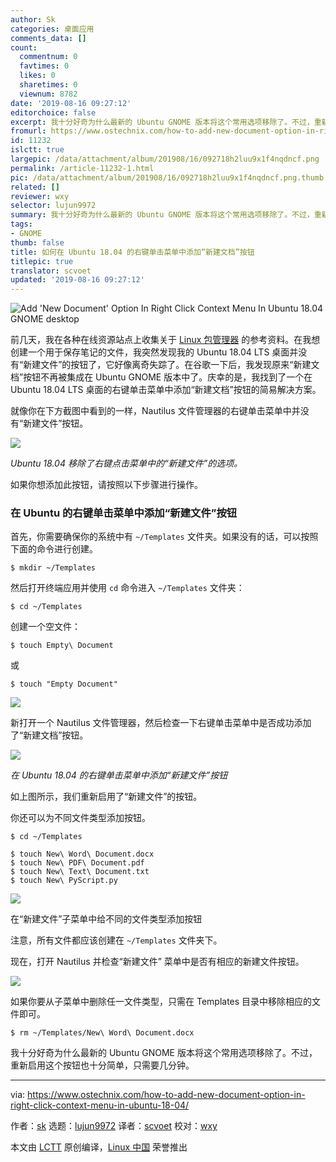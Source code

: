 ```yaml
---
author: Sk
categories: 桌面应用
comments_data: []
count:
  commentnum: 0
  favtimes: 0
  likes: 0
  sharetimes: 0
  viewnum: 8782
date: '2019-08-16 09:27:12'
editorchoice: false
excerpt: 我十分好奇为什么最新的 Ubuntu GNOME 版本将这个常用选项移除了。不过，重新启用这个按钮也十分简单，只需要几分钟。
fromurl: https://www.ostechnix.com/how-to-add-new-document-option-in-right-click-context-menu-in-ubuntu-18-04/
id: 11232
islctt: true
largepic: /data/attachment/album/201908/16/092718h2luu9x1f4nqdncf.png
permalink: /article-11232-1.html
pic: /data/attachment/album/201908/16/092718h2luu9x1f4nqdncf.png.thumb.jpg
related: []
reviewer: wxy
selector: lujun9972
summary: 我十分好奇为什么最新的 Ubuntu GNOME 版本将这个常用选项移除了。不过，重新启用这个按钮也十分简单，只需要几分钟。
tags:
- GNOME
thumb: false
title: 如何在 Ubuntu 18.04 的右键单击菜单中添加“新建文档”按钮
titlepic: true
translator: scvoet
updated: '2019-08-16 09:27:12'
---
```


![Add 'New Document' Option In Right Click Context Menu In Ubuntu 18.04 GNOME desktop](/data/attachment/album/201908/16/092718h2luu9x1f4nqdncf.png)


前几天，我在各种在线资源站点上收集关于 [Linux 包管理器](https://www.ostechnix.com/linux-package-managers-compared-appimage-vs-snap-vs-flatpak/) 的参考资料。在我想创建一个用于保存笔记的文件，我突然发现我的 Ubuntu 18.04 LTS 桌面并没有“新建文件”的按钮了，它好像离奇失踪了。在谷歌一下后，我发现原来“新建文档”按钮不再被集成在 Ubuntu GNOME 版本中了。庆幸的是，我找到了一个在 Ubuntu 18.04 LTS 桌面的右键单击菜单中添加“新建文档”按钮的简易解决方案。


就像你在下方截图中看到的一样，Nautilus 文件管理器的右键单击菜单中并没有“新建文件”按钮。


![](/data/attachment/album/201908/16/092720qn3rmmb3akngnhmw.png)


*Ubuntu 18.04 移除了右键点击菜单中的“新建文件”的选项。*


如果你想添加此按钮，请按照以下步骤进行操作。


### 在 Ubuntu 的右键单击菜单中添加“新建文件”按钮


首先，你需要确保你的系统中有 `~/Templates` 文件夹。如果没有的话，可以按照下面的命令进行创建。



```
$ mkdir ~/Templates
```

然后打开终端应用并使用 `cd` 命令进入 `~/Templates` 文件夹：



```
$ cd ~/Templates
```

创建一个空文件：



```
$ touch Empty\ Document
```

或



```
$ touch "Empty Document"
```

![](/data/attachment/album/201908/16/092721j0m9m985t8rat65s.png)


新打开一个 Nautilus 文件管理器，然后检查一下右键单击菜单中是否成功添加了“新建文档”按钮。


![](/data/attachment/album/201908/16/092723yufq09n08zpcc88f.png)


*在 Ubuntu 18.04 的右键单击菜单中添加“新建文件”按钮*


如上图所示，我们重新启用了“新建文件”的按钮。


你还可以为不同文件类型添加按钮。



```
$ cd ~/Templates

$ touch New\ Word\ Document.docx
$ touch New\ PDF\ Document.pdf
$ touch New\ Text\ Document.txt
$ touch New\ PyScript.py
```

![](/data/attachment/album/201908/16/092724vvgx3xnusmtuxsth.png)


在“新建文件”子菜单中给不同的文件类型添加按钮


注意，所有文件都应该创建在 `~/Templates` 文件夹下。


现在，打开 Nautilus 并检查“新建文件” 菜单中是否有相应的新建文件按钮。


![](/data/attachment/album/201908/16/092726le1ww6elnem9m4n6.png)


如果你要从子菜单中删除任一文件类型，只需在 Templates 目录中移除相应的文件即可。



```
$ rm ~/Templates/New\ Word\ Document.docx
```

我十分好奇为什么最新的 Ubuntu GNOME 版本将这个常用选项移除了。不过，重新启用这个按钮也十分简单，只需要几分钟。




---


via: <https://www.ostechnix.com/how-to-add-new-document-option-in-right-click-context-menu-in-ubuntu-18-04/>


作者：[sk](https://www.ostechnix.com/author/sk/) 选题：[lujun9972](https://github.com/lujun9972) 译者：[scvoet](https://github.com/scvoet) 校对：[wxy](https://github.com/wxy)


本文由 [LCTT](https://github.com/LCTT/TranslateProject) 原创编译，[Linux 中国](https://linux.cn/) 荣誉推出
